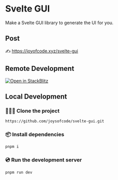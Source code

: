 # Svelte GUI

Make a Svelte GUI library to generate the UI for you.

## Post

✍️ https://joyofcode.xyz/svelte-gui

## Remote Development

[![Open in StackBlitz](https://developer.stackblitz.com/img/open_in_stackblitz.svg)](https://stackblitz.com/github/joysofcode/svelte-gui)

## Local Development

### 🧑‍🤝‍🧑 Clone the project

```sh
https://github.com/joysofcode/svelte-gui.git
```

### 📦️ Install dependencies

```sh
pnpm i
```

### 💿️ Run the development server

```sh
pnpm run dev
```
